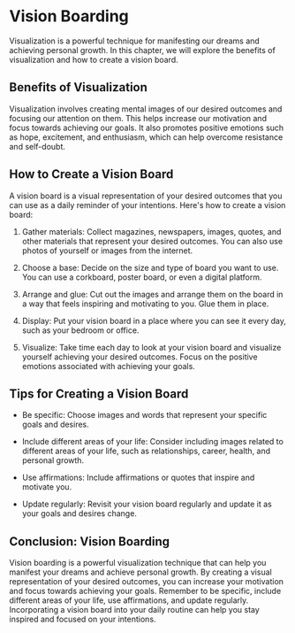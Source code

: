 Vision Boarding
====================================================

Visualization is a powerful technique for manifesting our dreams and achieving personal growth. In this chapter, we will explore the benefits of visualization and how to create a vision board.

Benefits of Visualization
-------------------------

Visualization involves creating mental images of our desired outcomes and focusing our attention on them. This helps increase our motivation and focus towards achieving our goals. It also promotes positive emotions such as hope, excitement, and enthusiasm, which can help overcome resistance and self-doubt.

How to Create a Vision Board
----------------------------

A vision board is a visual representation of your desired outcomes that you can use as a daily reminder of your intentions. Here's how to create a vision board:

1. Gather materials: Collect magazines, newspapers, images, quotes, and other materials that represent your desired outcomes. You can also use photos of yourself or images from the internet.

2. Choose a base: Decide on the size and type of board you want to use. You can use a corkboard, poster board, or even a digital platform.

3. Arrange and glue: Cut out the images and arrange them on the board in a way that feels inspiring and motivating to you. Glue them in place.

4. Display: Put your vision board in a place where you can see it every day, such as your bedroom or office.

5. Visualize: Take time each day to look at your vision board and visualize yourself achieving your desired outcomes. Focus on the positive emotions associated with achieving your goals.

Tips for Creating a Vision Board
--------------------------------

* Be specific: Choose images and words that represent your specific goals and desires.

* Include different areas of your life: Consider including images related to different areas of your life, such as relationships, career, health, and personal growth.

* Use affirmations: Include affirmations or quotes that inspire and motivate you.

* Update regularly: Revisit your vision board regularly and update it as your goals and desires change.

Conclusion: Vision Boarding
---------------------------

Vision boarding is a powerful visualization technique that can help you manifest your dreams and achieve personal growth. By creating a visual representation of your desired outcomes, you can increase your motivation and focus towards achieving your goals. Remember to be specific, include different areas of your life, use affirmations, and update regularly. Incorporating a vision board into your daily routine can help you stay inspired and focused on your intentions.
